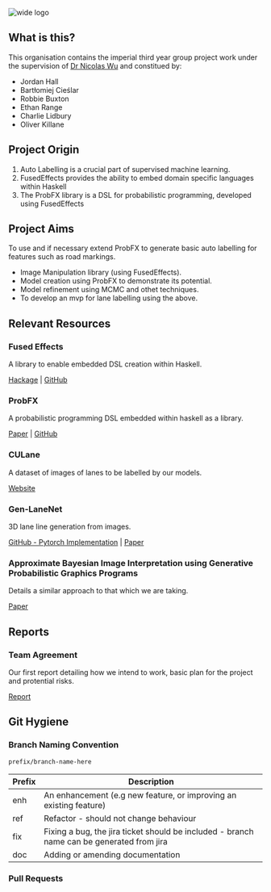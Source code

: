 ![wide logo](https://user-images.githubusercontent.com/44177991/194967300-52177111-5c48-4012-8051-44319c14f914.png)
## What is this?
This organisation contains the imperial third year group project work under the supervision of [Dr Nicolas Wu](https://www.imperial.ac.uk/people/n.wu) and constitued by:
- Jordan Hall
- Bartłomiej Cieślar
- Robbie Buxton
- Ethan Range
- Charlie Lidbury
- Oliver Killane

## Project Origin
1. Auto Labelling is a crucial part of supervised machine learning.
2. FusedEffects provides the ability to embed domain specific languages within Haskell
3. The ProbFX library is a DSL for probabilistic programming, developed using FusedEffects

## Project Aims
To use and if necessary extend ProbFX to generate basic auto labelling for features such as road markings.

- Image Manipulation library (using FusedEffects).
- Model creation using ProbFX to demonstrate its potential.
- Model refinement using MCMC and othet techniques.
- To develop an mvp for lane labelling using the above.

## Relevant Resources
### Fused Effects
A library to enable embedded DSL creation within Haskell. 

[Hackage](https://hackage.haskell.org/package/fused-effects) | [GitHub](https://github.com/fused-effects/fused-effects)

### ProbFX
A probabilistic programming DSL embedded within haskell as a library.

[Paper](https://github.com/min-nguyen/prob-fx/raw/main/paper.pdf) | [GitHub](https://github.com/min-nguyen/prob-fx)

### CULane
A dataset of images of lanes to be labelled by our models.

[Website](https://xingangpan.github.io/projects/CULane.html)

### Gen-LaneNet
3D lane line generation from images.

[GitHub - Pytorch Implementation](https://github.com/yuliangguo/Pytorch_Generalized_3D_Lane_Detection) | [Paper](https://www.ecva.net/papers/eccv_2020/papers_ECCV/papers/123660664.pdf)

### Approximate Bayesian Image Interpretation using Generative Probabilistic Graphics Programs
Details a similar approach to that which we are taking.

[Paper](https://arxiv.org/pdf/1307.0060.pdf)


## Reports
### Team Agreement
Our first report detailing how we intend to work, basic plan for the project and protential risks.

[Report](https://github.com/Functional-Labelling-Lab/.github/blob/master/reports/Team%20Agreement/Team_Agreement.pdf)


## Git Hygiene
### Branch Naming Convention
```bash
prefix/branch-name-here
```

| Prefix | Description                                                                               |
|--------|-------------------------------------------------------------------------------------------|
| enh    | An enhancement (e.g new feature, or improving an existing feature)                        |
| ref    | Refactor - should not change behaviour                                                    |
| fix    | Fixing a bug, the jira ticket should be included - branch name can be generated from jira |
| doc    | Adding or amending documentation                                                          |

### Pull Requests

